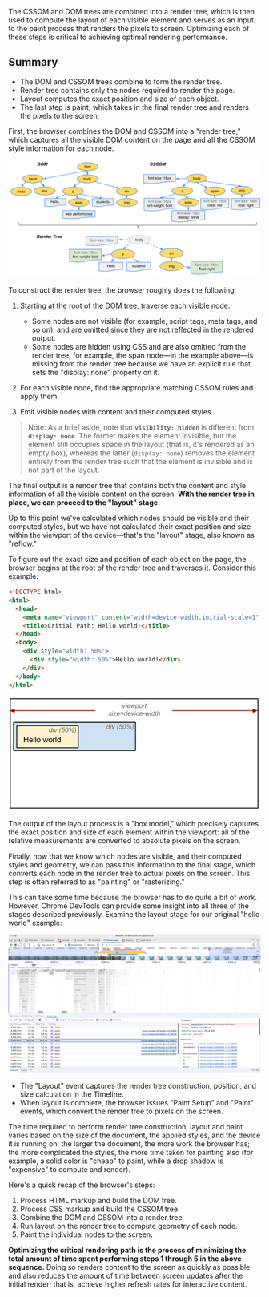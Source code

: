 The CSSOM and DOM trees are combined into a render tree, which is then used to compute the layout of each visible element and serves as an input to the paint process that renders the pixels to screen. Optimizing each of these steps is critical to achieving optimal rendering performance.

## Summary
- The DOM and CSSOM trees combine to form the render tree.
- Render tree contains only the nodes required to render the page.
- Layout computes the exact position and size of each object.
- The last step is paint, which takes in the final render tree and renders the pixels to the screen.

First, the browser combines the DOM and CSSOM into a "render tree," which captures all the visible DOM content on the page and all the CSSOM style information for each node.

![dom-cssom-are-combined](./asset/render-tree/dom-cssom-are-combined.png)

To construct the render tree, the browser roughly does the following:

1. Starting at the root of the DOM tree, traverse each visible node.

      - Some nodes are not visible (for example, script tags, meta tags, and so on), and are omitted since they are not reflected in the rendered output.
      - Some nodes are hidden using CSS and are also omitted from the render tree; for example, the span node—in the example above—is missing from the render tree because we have an explicit rule that sets the "display: none" property on it.

2. For each visible node, find the appropriate matching CSSOM rules and apply them.
3. Emit visible nodes with content and their computed styles.

> Note: As a brief aside, note that **`visibility: hidden`** is different from **`display: none`**. The former makes the element invisible, but the element still occupies space in the layout (that is, it's rendered as an empty box), whereas the latter (`display: none`) removes the element entirely from the render tree such that the element is invisible and is not part of the layout.

The final output is a render tree that contains both the content and style information of all the visible content on the screen. **With the render tree in place, we can proceed to the "layout" stage.**

Up to this point we've calculated which nodes should be visible and their computed styles, but we have not calculated their exact position and size within the viewport of the device—that's the "layout" stage, also known as "reflow."

To figure out the exact size and position of each object on the page, the browser begins at the root of the render tree and traverses it. Consider this example:

```html
<!DOCTYPE html>
<html>
  <head>
    <meta name="viewport" content="width=device-width,initial-scale=1" />
    <title>Critial Path: Hello world!</title>
  </head>
  <body>
    <div style="width: 50%">
      <div style="width: 50%">Hello world!</div>
    </div>
  </body>
</html>
```

![calculating-layout-inform](./asset/render-tree/calculating-layout-inform.png)

The output of the layout process is a "box model," which precisely captures the exact position and size of each element within the viewport: all of the relative measurements are converted to absolute pixels on the screen.

Finally, now that we know which nodes are visible, and their computed styles and geometry, we can pass this information to the final stage, which converts each node in the render tree to actual pixels on the screen. This step is often referred to as "painting" or "rasterizing."

This can take some time because the browser has to do quite a bit of work. However, Chrome DevTools can provide some insight into all three of the stages described previously. Examine the layout stage for our original "hello world" example:

![layout](./asset/render-tree/layout.png)

- The "Layout" event captures the render tree construction, position, and size calculation in the Timeline.
- When layout is complete, the browser issues "Paint Setup" and "Paint" events, which convert the render tree to pixels on the screen.

The time required to perform render tree construction, layout and paint varies based on the size of the document, the applied styles, and the device it is running on: the larger the document, the more work the browser has; the more complicated the styles, the more time taken for painting also (for example, a solid color is "cheap" to paint, while a drop shadow is "expensive" to compute and render).

Here's a quick recap of the browser's steps:

1. Process HTML markup and build the DOM tree.
2. Process CSS markup and build the CSSOM tree.
3. Combine the DOM and CSSOM into a render tree.
4. Run layout on the render tree to compute geometry of each node.
5. Paint the individual nodes to the screen.
  
**Optimizing the critical rendering path is the process of minimizing the total amount of time spent performing steps 1 through 5 in the above sequence.** Doing so renders content to the screen as quickly as possible and also reduces the amount of time between screen updates after the initial render; that is, achieve higher refresh rates for interactive content.